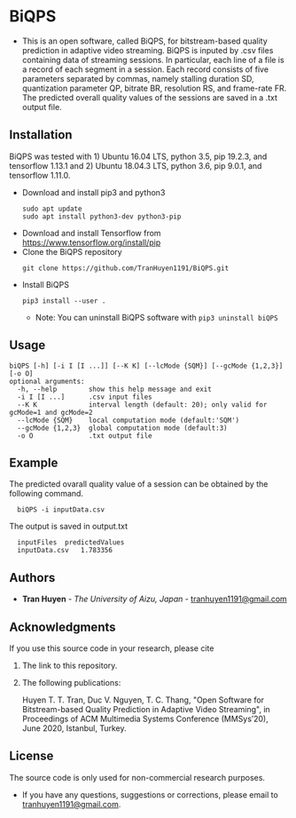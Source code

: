 # BiQPS
* This is an open software, called BiQPS, for bitstream-based quality prediction in adaptive video streaming.
BiQPS is inputed by .csv files containing data of streaming sessions. 
In particular, each line of a file is a record of each segment in a session. 
Each record consists of five parameters separated by commas, namely stalling duration SD, quantization parameter QP, bitrate BR, resolution RS, and frame-rate FR.
The predicted overall quality values of the sessions are saved in a .txt output file.  

## Installation
BiQPS was tested with 1) Ubuntu 16.04 LTS, python 3.5, pip 19.2.3, and tensorflow 1.13.1 and 2) Ubuntu 18.04.3 LTS, python 3.6, pip 9.0.1, and tensorflow 1.11.0.

- Download and install pip3 and python3
	```
	sudo apt update 
	sudo apt install python3-dev python3-pip
	```
- Download and install Tensorflow from https://www.tensorflow.org/install/pip
- Clone the BiQPS repository
	```
	git clone https://github.com/TranHuyen1191/BiQPS.git
	```
- Install BiQPS
	```
	pip3 install --user .
	```
  - Note: You can uninstall BiQPS software with ```	pip3 uninstall biQPS 	```
 
 ## Usage
	biQPS [-h] [-i I [I ...]] [--K K] [--lcMode {SQM}] [--gcMode {1,2,3}] [-o O]
	optional arguments:
	  -h, --help        show this help message and exit
	  -i I [I ...]      .csv input files
	  --K K             interval length (default: 20); only valid for gcMode=1 and gcMode=2
	  --lcMode {SQM}    local computation mode (default:'SQM')
	  --gcMode {1,2,3}  global computation mode (default:3)
	  -o O              .txt output file

## Example

The predicted ovarall quality value of a session can be obtained by the following command. 
  ```
	biQPS -i inputData.csv	
  ```
The output is saved in output.txt
  ```
	inputFiles	predictedValues
	inputData.csv	1.783356
  ```

## Authors

* **Tran Huyen** - *The University of Aizu, Japan* - tranhuyen1191@gmail.com

## Acknowledgments

If you use this source code in your research, please cite

1. The link to this repository.
2. The following publications:

	Huyen T. T. Tran, Duc V. Nguyen, T. C. Thang, "Open Software for Bitstream-based Quality Prediction in Adaptive Video Streaming", in Proceedings of ACM Multimedia Systems Conference (MMSys’20), June 2020, Istanbul, Turkey.


## License

The source code is only used for non-commercial research purposes.
* If you have any questions, suggestions or corrections, please email to tranhuyen1191@gmail.com. 
